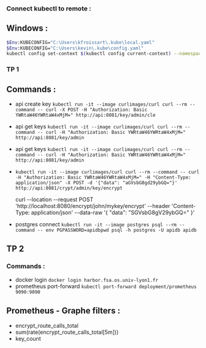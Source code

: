 ### Connect kubectl to remote :

## Windows :
```bash
$Env:KUBECONFIG="C:\Users\kfroissart\.kube\local.yaml"
$Env:KUBECONFIG="C:\Users\kevin\.kube\config.yaml"
kubectl config set-context $(kubectl config current-context) --namespace=prj-15
```

### TP 1
## Commands :
- api create key `kubectl run -it --image curlimages/curl curl --rm --command -- curl -X POST -H "Authorization: Basic YWRtaW46YWRtaW4xMjM=" http://api:8081/key/admin/cle`
- api get keys `kubectl run -it --image curlimages/curl curl --rm --command -- curl -H "Authorization: Basic YWRtaW46YWRtaW4xMjM=" http://api:8081/key/admin`
- api get keys `kubectl run -it --image curlimages/curl curl --rm --command -- curl -H "Authorization: Basic YWRtaW46YWRtaW4xMjM=" http://api:8081/key/admin`
- `kubectl run -it --image curlimages/curl curl --rm --command -- curl -H "Authorization: Basic YWRtaW46YWRtaW4xMjM=" -H "Content-Type: application/json" -X POST -d '{"data": "aGVsbG8gd29ybGQ="}' http://api:8081/crypt/admin/key/encrypt`

  curl --location --request POST 'http://localhost:8080/encrypt/john/mykey/encrypt'
  --header 'Content-Type: application/json'
  --data-raw '{
  "data": "SGVsbG8gV29ybGQ="
  }'
- postgres connect `kubectl run -it --image postgres psql --rm --command -- env PGPASSWORD=apidbpwd psql -h postgres -U apidb apidb`

## TP 2
### Commands :
- docker login `docker login harbor.fsa.os.univ-lyon1.fr`
- prometheus port-forward `kubectl port-forward deployment/prometheus 9090:9090`

## Prometheus - Graphe filters :
- encrypt_route_calls_total
- sum(rate(encrypt_route_calls_total[5m]))
- key_count
